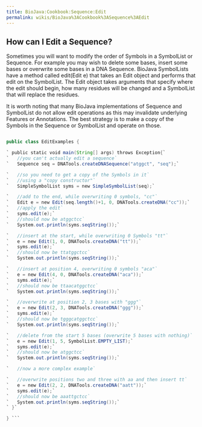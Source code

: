```yaml
---
title: BioJava:Cookbook:Sequence:Edit
permalink: wikis/BioJava%3ACookbook%3ASequence%3AEdit
---
```


How can I Edit a Sequence?
--------------------------

Sometimes you will want to modify the order of Symbols in a SymbolList
or Sequence. For example you may wish to delete some bases, insert some
bases or overwrite some bases in a DNA Sequence. BioJava SymbolLists
have a method called edit(Edit e) that takes an Edit object and performs
that edit on the SymbolList. The Edit object takes arguments that
specify where the edit should begin, how many residues will be changed
and a SymbolList that will replace the residues.

It is worth noting that many BioJava implementations of Sequence and
SymbolList do not allow edit operations as this may invalidate
underlying Features or Annotations. The best strategy is to make a copy
of the Symbols in the Sequence or SymbolList and operate on those.

```java import org.biojava.bio.seq.\*; import org.biojava.bio.symbol.\*;

public class EditExamples {

` public static void main(String[] args) throws Exception{`  
`   //you can't actually edit a sequence`  
`   Sequence seq = DNATools.createDNASequence("atggct", "seq");`

`   //so you need to get a copy of the Symbols in it`  
`   //using a "copy constructor"`  
`   SimpleSymbolList syms = new SimpleSymbolList(seq);`

`   //add to the end, while overwriting 0 symbols, "cc"`  
`   Edit e = new Edit(seq.length()+1, 0, DNATools.createDNA("cc"));`  
`   //apply the edit`  
`   syms.edit(e);`  
`   //should now be atggctcc`  
`   System.out.println(syms.seqString());`

`   //insert at the start, while overwriting 0 Symbols "tt"`  
`   e = new Edit(1, 0, DNATools.createDNA("tt"));`  
`   syms.edit(e);`  
`   //should now be ttatggctcc`  
`   System.out.println(syms.seqString());`

`   //insert at position 4, overwriting 0 symbols "aca"`  
`   e = new Edit(4, 0, DNATools.createDNA("aca"));`  
`   syms.edit(e);`  
`   //should now be ttaacatggctcc`  
`   System.out.println(syms.seqString());`

`   //overwrite at position 2, 3 bases with "ggg"`  
`   e = new Edit(2, 3, DNATools.createDNA("ggg"));`  
`   syms.edit(e);`  
`   //should now be tgggcatggctcc`  
`   System.out.println(syms.seqString());`

`   //delete from the start 5 bases (overwrite 5 bases with nothing)`  
`   e = new Edit(1, 5, SymbolList.EMPTY_LIST);`  
`   syms.edit(e);`  
`   //should now be atggctcc`  
`   System.out.println(syms.seqString());`

`   //now a more complex example`

`   //overwrite positions two and three with aa and then insert tt`  
`   e = new Edit(2, 2, DNATools.createDNA("aatt"));`  
`   syms.edit(e);`  
`   //should now be aaattgctcc`  
`   System.out.println(syms.seqString());`  
` }`

} ```
